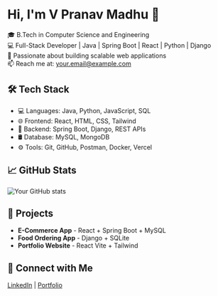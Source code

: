 # Hi, I'm V Pranav Madhu 👋

🎓 B.Tech in Computer Science and Engineering  
💻 Full-Stack Developer | Java | Spring Boot | React | Python | Django  
🚀 Passionate about building scalable web applications  
📫 Reach me at: your.email@example.com

## 🛠️ Tech Stack
- 💻 Languages: Java, Python, JavaScript, SQL
- 🌐 Frontend: React, HTML, CSS, Tailwind
- 🔧 Backend: Spring Boot, Django, REST APIs
- 🛢️ Database: MySQL, MongoDB
- ⚙️ Tools: Git, GitHub, Postman, Docker, Vercel

## 📈 GitHub Stats
![Your GitHub stats](https://github-readme-stats.vercel.app/api?username=yourusername&show_icons=true&theme=radical)

## 📌 Projects
- **E-Commerce App** - React + Spring Boot + MySQL  
- **Food Ordering App** - Django + SQLite  
- **Portfolio Website** - React Vite + Tailwind

## 📎 Connect with Me
[LinkedIn](https://www.linkedin.com/in/yourlinkedin) | [Portfolio](https://yourportfolio.vercel.app)
